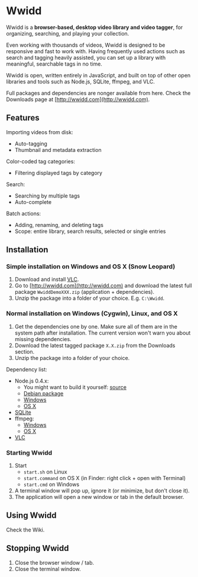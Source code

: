 Wwidd
=====

Wwidd is a **browser-based, desktop video library and video tagger**, for organizing, searching, and playing your collection.

Even working with thousands of videos, Wwidd is designed to be responsive and fast to work with. Having frequently used actions such as search and tagging heavily assisted, you can set up a library with meaningful, searchable tags in no time.

Wwidd is open, written entirely in JavaScript, and built on top of other open libraries and tools such as Node.js, SQLite, ffmpeg, and VLC.

Full packages and dependencies are nonger available from here. Check the Downloads page at [http://wwidd.com](http://wwidd.com).

Features
--------

Importing videos from disk:

- Auto-tagging
- Thumbnail and metadata extraction

Color-coded tag categories:

- Filtering displayed tags by category

Search:

- Searching by multiple tags
- Auto-complete

Batch actions:

- Adding, renaming, and deleting tags
- Scope: entire library, search results, selected or single entries

Installation
------------

### Simple installation on Windows and OS X (Snow Leopard)

1. Download and install [VLC](http://www.videolan.org/vlc/).
2. Go to [http://wwidd.com](http://wwidd.com) and download the latest full package `WwiddDemoXXX.zip` (application + dependencies).
3. Unzip the package into a folder of your choice. E.g. `C:\Wwidd`.

### Normal installation on Windows (Cygwin), Linux, and OS X

1. Get the dependencies one by one. Make sure all of them are in the system path after installation. The current version won't warn you about missing dependencies.
2. Download the latest tagged package `X.X.zip` from the Downloads section.
3. Unzip the package into a folder of your choice.

Dependency list:

- Node.js 0.4.x:
	- You might want to build it yourself: [source](http://nodejs.org/#download)
	- [Debian package](http://packages.debian.org/search?keywords=nodejs)
	- [Windows](http://node-js.prcn.co.cc/)
	- [OS X](https://sites.google.com/site/nodejsmacosx/)
- [SQLite](http://www.sqlite.org/download.html)
- ffmpeg:
	- [Windows](http://ffmpeg.zeranoe.com/builds/)
	- [OS X](http://ffmpegx.com/download.html)
- [VLC](http://www.videolan.org/vlc/)

### Starting Wwidd

1. Start
	- `start.sh` on Linux
	- `start.command` on OS X (in Finder: right click + open with Terminal)
	- `start.cmd` on Windows
2. A terminal window will pop up, ignore it (or minimize, but don't close it).
3. The application will open a new window or tab in the default browser.

Using Wwidd
-----------

Check the Wiki.

Stopping Wwidd
--------------

1. Close the browser window / tab.
2. Close the terminal window.

